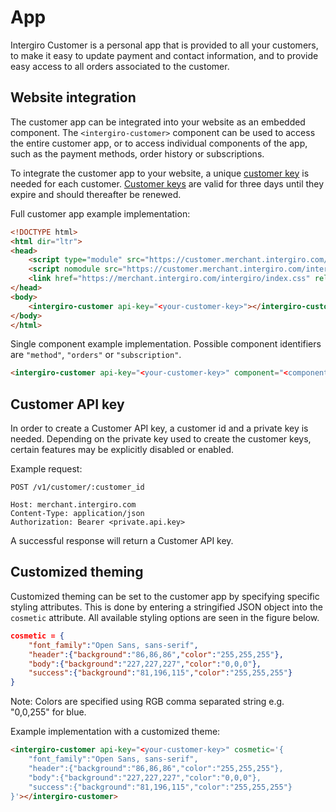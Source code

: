 # App

Intergiro Customer is a personal app that is provided to all your customers, to make it easy to update payment and contact information, and to provide easy access to all orders associated to the customer.

## Website integration
 The customer app can be integrated into your website as an embedded component. The `<intergiro-customer>` component can be used to access the entire customer app, or to access individual components of the app, such as the payment methods, order history or subscriptions.
 
To integrate the customer app to your website, a unique [customer key](#customer-api-key) is needed for each customer. [Customer keys](#customer-api-key) are valid for three days until they expire and should thereafter be renewed.

Full customer app example implementation: 
```html
<!DOCTYPE html>
<html dir="ltr">
<head>
	<script type="module" src="https://customer.merchant.intergiro.com/intergiro-customer.esm.js"></script>
	<script nomodule src="https://customer.merchant.intergiro.com/intergiro-customer.js"></script>
	<link href="https://merchant.intergiro.com/intergiro/index.css" rel="stylesheet" />
</head>
<body>
    <intergiro-customer api-key="<your-customer-key>"></intergiro-customer>
</body>
</html>
```
Single component example implementation. Possible component identifiers are `"method"`, `"orders"` or `"subscription"`. 
```html
<intergiro-customer api-key="<your-customer-key>" component="<component-identifier>"></intergiro-customer>
```


## Customer API key
In order to create a Customer API key, a customer id and a private key is needed. Depending on the private key used to create the customer keys, certain features may be explicitly disabled or enabled. 

Example request:
``` {1}
POST /v1/customer/:customer_id

Host: merchant.intergiro.com
Content-Type: application/json
Authorization: Bearer <private.api.key>

```

A successful response will return a Customer API key.

## Customized theming
Customized theming can be set to the customer app by specifying specific styling attributes. This is done by entering a stringified JSON object into the `cosmetic` attribute. All available styling options are seen in the figure below.

```json
cosmetic = {
    "font_family":"Open Sans, sans-serif",
    "header":{"background":"86,86,86","color":"255,255,255"},
    "body":{"background":"227,227,227","color":"0,0,0"},
    "success":{"background":"81,196,115","color":"255,255,255"}
}
```

Note: Colors are specified using RGB comma separated string e.g. "0,0,255" for blue. 



Example implementation with a customized theme: 
```html
<intergiro-customer api-key="<your-customer-key>" cosmetic='{
    "font_family":"Open Sans, sans-serif",
    "header":{"background":"86,86,86","color":"255,255,255"},
    "body":{"background":"227,227,227","color":"0,0,0"},
    "success":{"background":"81,196,115","color":"255,255,255"}
}'></intergiro-customer>
```
